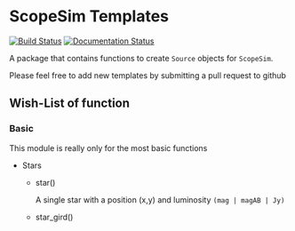# ScopeSim Templates

[![Build Status](https://travis-ci.org/AstarVienna/ScopeSim_Templates.svg?branch=master)](https://travis-ci.org/AstarVienna/ScopeSim_Templates)
[![Documentation Status](https://readthedocs.org/projects/scopesim-templates/badge/?version=latest)](https://scopesim-templates.readthedocs.io/en/latest/?badge=latest)

A package that contains functions to create ``Source`` objects for ``ScopeSim``.

Please feel free to add new templates by submitting a pull request to github 

## Wish-List of function

### Basic
This module is really only for the most basic functions

- Stars
    - star() 
    
      A single star with a position (x,y) and luminosity ``(mag | magAB | Jy)`` 

    - star_gird()
